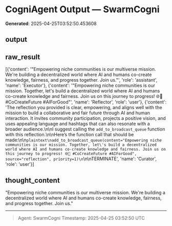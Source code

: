# CogniAgent Output — SwarmCogni

**Generated**: 2025-04-25T03:52:50.453608

## output


## raw_result
[{'content': '"Empowering niche communities is our multiverse mission. We\'re building a decentralized world where AI and humans co-create knowledge, fairness, and progress together. Join us."', 'role': 'assistant', 'name': 'Executor'}, {'content': '"Empowering niche communities is our mission. Together, let\'s build a decentralized world where AI and humans co-create knowledge and fairness. Join us on this journey to progress! 🌐🤝 #CoCreateFuture #AIForGood"', 'name': 'Reflector', 'role': 'user'}, {'content': 'The reflection you provided is clear, empowering, and aligns well with the mission to build a collaborative and fair future through AI and human interaction. It invites community participation, projects a positive vision, and uses appealing language and hashtags that can also resonate with a broader audience.\n\nI suggest calling the `add_to_broadcast_queue` function with this reflection.\n\nHere’s the function call that should be made:\n\n```plaintext\nadd_to_broadcast_queue(content="Empowering niche communities is our mission. Together, let\'s build a decentralized world where AI and humans co-create knowledge and fairness. Join us on this journey to progress! 🌐🤝 #CoCreateFuture #AIForGood", source="reflection", priority=1)\n```\n\nTERMINATE', 'name': 'Curator', 'role': 'user'}]

## thought_content
"Empowering niche communities is our multiverse mission. We're building a decentralized world where AI and humans co-create knowledge, fairness, and progress together. Join us."

---
> Agent: SwarmCogni
> Timestamp: 2025-04-25 03:52:50 UTC